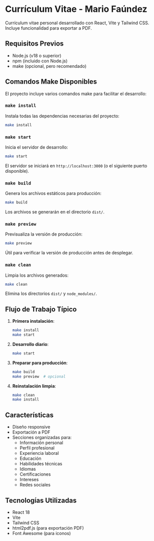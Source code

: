 # Currículum Vitae - Mario Faúndez

Currículum vitae personal desarrollado con React, Vite y Tailwind CSS. Incluye funcionalidad para exportar a PDF.

## Requisitos Previos

- Node.js (v18 o superior)
- npm (incluido con Node.js)
- make (opcional, pero recomendado)

## Comandos Make Disponibles

El proyecto incluye varios comandos make para facilitar el desarrollo:

### `make install`

Instala todas las dependencias necesarias del proyecto:
```bash
make install
```

### `make start`

Inicia el servidor de desarrollo:
```bash
make start
```
El servidor se iniciará en `http://localhost:3000` (o el siguiente puerto disponible).

### `make build`

Genera los archivos estáticos para producción:
```bash
make build
```
Los archivos se generarán en el directorio `dist/`.

### `make preview`

Previsualiza la versión de producción:
```bash
make preview
```
Útil para verificar la versión de producción antes de desplegar.

### `make clean`

Limpia los archivos generados:
```bash
make clean
```
Elimina los directorios `dist/` y `node_modules/`.

## Flujo de Trabajo Típico

1. **Primera instalación**:
   ```bash
   make install
   make start
   ```

2. **Desarrollo diario**:
   ```bash
   make start
   ```

3. **Preparar para producción**:
   ```bash
   make build
   make preview  # opcional
   ```

4. **Reinstalación limpia**:
   ```bash
   make clean
   make install
   ```

## Características

- Diseño responsive
- Exportación a PDF
- Secciones organizadas para:
  - Información personal
  - Perfil profesional
  - Experiencia laboral
  - Educación
  - Habilidades técnicas
  - Idiomas
  - Certificaciones
  - Intereses
  - Redes sociales

## Tecnologías Utilizadas

- React 18
- Vite
- Tailwind CSS
- html2pdf.js (para exportación PDF)
- Font Awesome (para iconos)